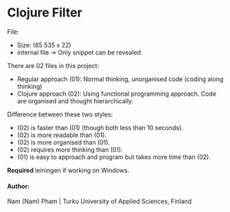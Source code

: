 # Clojure Filter

File:
* Size: (65 535 x 22)
* internal file -> Only snippet can be revealed.

There are 02 files in this project:
* Regular approach (01): Normal thinking, unorganised code (coding along thinking)
* Clojure approach (02): Using functional programming approach. Code are organised and thought hierarchically.

Difference between these two styles: 

* (02) is faster than (01) (though both less than 10 seconds).
* (02) is more readable than (01).
* (02) is more organised than (01).
* (02) requires more thinking than (01).
* (01) is easy to approach and program but takes more time than (02). 

**Required** leiningen if working on Windows. 


#### Author:
Nam (Nam) Pham | Turku University of Applied Sciences, Finland
 
